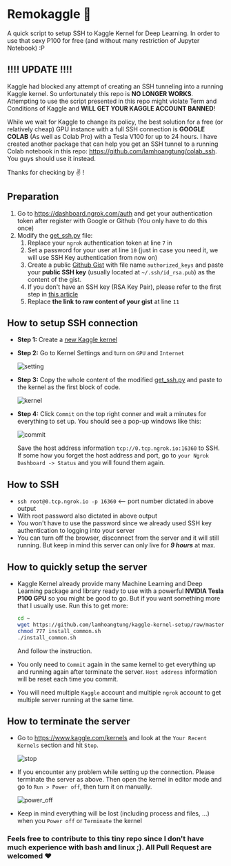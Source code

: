 # Remokaggle :rocket:
A quick script to setup SSH to Kaggle Kernel for Deep Learning. In order to use that sexy P100 for free (and without many restriction of Jupyter Notebook) :P

## :bangbang::bangbang: UPDATE :bangbang::bangbang:
Kaggle had blocked any attempt of creating an SSH tunneling into a running Kaggle kernel. So unfortunately this repo is **NO LONGER WORKS**. Attempting to use the script presented in this repo might violate Term and Conditions of Kaggle and **WILL GET YOUR KAGGLE ACCOUNT BANNED**!

While we wait for Kaggle to change its policy, the best solution for a free (or relatively cheap) GPU instance with a full SSH connection is **GOOGLE COLAB** (As well as Colab Pro) with a Tesla V100 for up to 24 hours. I have created another package that can help you get an SSH tunnel to a running Colab notebook in this repo: https://github.com/lamhoangtung/colab_ssh. You guys should use it instead.

Thanks for checking by :v: !

## Preparation
1. Go to https://dashboard.ngrok.com/auth and get your authentication token after register with Google or Github (You only have to do this once)
2. Modify the [get_ssh.py](./get_ssh.py) file:
    1. Replace your `ngrok` authentication token at line `7` in 
    2. Set a password for your user at line `10` (just in case you need it, we will use SSH Key authentication from now on)
    3. Create a public [Github Gist](https://gist.github.com) with file name `authorized_keys` and paste your **public SSH key** (usually located at `~/.ssh/id_rsa.pub`) as the content of the gist. 
    4. If you don't have an SSH key (RSA Key Pair), please refer to the first step in [this article](https://www.digitalocean.com/community/tutorials/how-to-set-up-ssh-keys-on-ubuntu-1804)
    4. Replace **the link to raw content of your gist** at line `11`

## **How to setup SSH connection**


- **Step 1:** Create a [new Kaggle kernel](https://www.kaggle.com/kernels) 

- **Step 2:** Go to Kernel Settings and turn on `GPU` and `Internet`

    ![setting](./fig/setting.png)

- **Step 3:** Copy the whole content of the modified [get_ssh.py](./get_ssh.py) and paste to the kernel as the first block of code.

    ![kernel](./fig/kernel.png)

- **Step 4:** Click `Commit` on the top right conner and wait a minutes for everything to set up. You should see a pop-up windows like this:

    ![commit](./fig/commit.png)

    Save the host address information `tcp://0.tcp.ngrok.io:16360` to SSH. If some how you forget the host address and port, go to `your Ngrok Dashboard -> Status` and you will found them again.

## **How to SSH**    
- `ssh root@0.tcp.ngrok.io -p 16360` <-- port number dictated in above output
- With root password also dictated in above output
- You won't have to use the password since we already used SSH key authentication to logging into your server
- You can turn off the browser, disconnect from the server and it will still running. But keep in mind this server can only live for ***9 hours*** at max.

## **How to quickly setup the server**
- Kaggle Kernel already provide many Machine Learning and Deep Learning package and library ready to use with a powerful **NVIDIA Tesla P100 GPU** so you might be good to go. But if you want something more that I usually use. Run this to get more:
    ```bash
    cd ~
    wget https://github.com/lamhoangtung/kaggle-kernel-setup/raw/master/install_common.sh
    chmod 777 install_common.sh
    ./install_common.sh
    ```
    And follow the instruction.

- You only need to `Commit` again in the same kernel to get everything up and running again after terminate the server. `Host address` information will be reset each time you commit.
- You will need multiple `Kaggle` account and multiple `ngrok` account to get multiple server running at the same time.

## **How to terminate the server**
- Go to https://www.kaggle.com/kernels and look at the `Your Recent Kernels` section and hit `Stop`.

    ![stop](./fig/stop.png)
- If you encounter any problem while setting up the connection. Please terminate the server as above. Then open the kernel in editor mode and go to `Run > Power off`, then turn it on manually.

    ![power_off](./fig/power_off.png)
- Keep in mind everything will be lost (including process and files, ...) when you `Power off` or `Terminate` the kernel

### **Feels free to contribute to this tiny repo since I don't have much experience with bash and linux ;). All Pull Request are welcomed :heart:**

